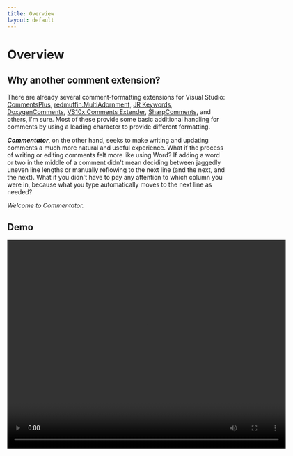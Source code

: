 ```yaml
---
title: Overview
layout: default
---
```


# Overview

## Why another comment extension?

There are already several comment-formatting extensions for Visual Studio:
[CommentsPlus](http://visualstudiogallery.msdn.microsoft.com/f76e86e3-03ca-4ac8-ba88-58c8f8d818f4),
[redmuffin.MultiAdornment](http://visualstudiogallery.msdn.microsoft.com/03e958d5-66a5-4947-9d5e-334766cc5877),
[JR Keywords](http://visualstudiogallery.msdn.microsoft.com/a99a9ef0-aba2-4948-a74e-abbc0d1a7daa),
[DoxygenComments](http://visualstudiogallery.msdn.microsoft.com/11a30c1c-593b-4399-a702-f23a56dd8548),
[VS10x Comments Extender](http://visualstudiogallery.msdn.microsoft.com/17c68951-7743-40bd-ad35-608706f54a92),
[SharpComments](http://visualstudiogallery.msdn.microsoft.com/32b91d27-2a0f-4a4b-9ad3-caed8b4ced4b),
and others, I'm sure.  Most of these provide some basic additional handling for
comments by using a leading character to provide different formatting.

_**Commentator**_, on the other hand, seeks to make writing and updating comments
a much more natural and useful experience.  What if the process of writing or
editing comments felt more like using Word?  If adding a word or two in the
middle of a comment didn't mean deciding between jaggedly uneven line lengths
or manually reflowing to the next line (and the next, and the next).  What if
you didn't have to pay any attention to which column you were in, because what
you type automatically moves to the next line as needed?

_Welcome to Commentator._

## Demo

<video width="640" height="480" controls="controls">
  <source src="demo.wmv" type="video/wmv" />
  <source src="demo.mp4" type="video/mp4" />
</video>
